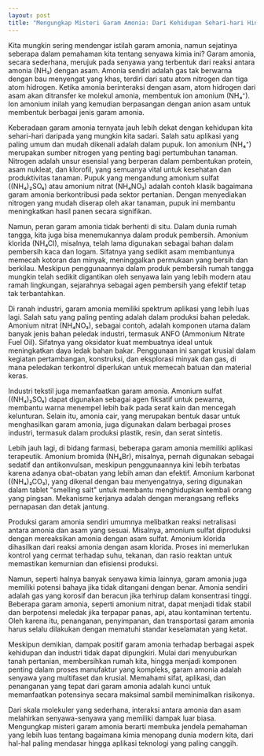 ```yaml
---
layout: post
title: "Mengungkap Misteri Garam Amonia: Dari Kehidupan Sehari-hari Hingga Industri"
---
```


Kita mungkin sering mendengar istilah garam amonia, namun sejatinya seberapa dalam pemahaman kita tentang senyawa kimia ini? Garam amonia, secara sederhana, merujuk pada senyawa yang terbentuk dari reaksi antara amonia (NH₃) dengan asam. Amonia sendiri adalah gas tak berwarna dengan bau menyengat yang khas, terdiri dari satu atom nitrogen dan tiga atom hidrogen. Ketika amonia berinteraksi dengan asam, atom hidrogen dari asam akan ditransfer ke molekul amonia, membentuk ion amonium (NH₄⁺). Ion amonium inilah yang kemudian berpasangan dengan anion asam untuk membentuk berbagai jenis garam amonia.

Keberadaan garam amonia ternyata jauh lebih dekat dengan kehidupan kita sehari-hari daripada yang mungkin kita sadari. Salah satu aplikasi yang paling umum dan mudah dikenali adalah dalam pupuk. Ion amonium (NH₄⁺) merupakan sumber nitrogen yang penting bagi pertumbuhan tanaman. Nitrogen adalah unsur esensial yang berperan dalam pembentukan protein, asam nukleat, dan klorofil, yang semuanya vital untuk kesehatan dan produktivitas tanaman. Pupuk yang mengandung amonium sulfat ((NH₄)₂SO₄) atau amonium nitrat (NH₄NO₃) adalah contoh klasik bagaimana garam amonia berkontribusi pada sektor pertanian. Dengan menyediakan nitrogen yang mudah diserap oleh akar tanaman, pupuk ini membantu meningkatkan hasil panen secara signifikan.

Namun, peran garam amonia tidak berhenti di situ. Dalam dunia rumah tangga, kita juga bisa menemukannya dalam produk pembersih. Amonium klorida (NH₄Cl), misalnya, telah lama digunakan sebagai bahan dalam pembersih kaca dan logam. Sifatnya yang sedikit asam membantunya memecah kotoran dan minyak, meninggalkan permukaan yang bersih dan berkilau. Meskipun penggunaannya dalam produk pembersih rumah tangga mungkin telah sedikit digantikan oleh senyawa lain yang lebih modern atau ramah lingkungan, sejarahnya sebagai agen pembersih yang efektif tetap tak terbantahkan.

Di ranah industri, garam amonia memiliki spektrum aplikasi yang lebih luas lagi. Salah satu yang paling penting adalah dalam produksi bahan peledak. Amonium nitrat (NH₄NO₃), sebagai contoh, adalah komponen utama dalam banyak jenis bahan peledak industri, termasuk ANFO (Ammonium Nitrate Fuel Oil). Sifatnya yang oksidator kuat membuatnya ideal untuk meningkatkan daya ledak bahan bakar. Penggunaan ini sangat krusial dalam kegiatan pertambangan, konstruksi, dan eksplorasi minyak dan gas, di mana peledakan terkontrol diperlukan untuk memecah batuan dan material keras.

Industri tekstil juga memanfaatkan garam amonia. Amonium sulfat ((NH₄)₂SO₄) dapat digunakan sebagai agen fiksatif untuk pewarna, membantu warna menempel lebih baik pada serat kain dan mencegah kelunturan. Selain itu, amonia cair, yang merupakan bentuk dasar untuk menghasilkan garam amonia, juga digunakan dalam berbagai proses industri, termasuk dalam produksi plastik, resin, dan serat sintetis.

Lebih jauh lagi, di bidang farmasi, beberapa garam amonia memiliki aplikasi terapeutik. Amonium bromida (NH₄Br), misalnya, pernah digunakan sebagai sedatif dan antikonvulsan, meskipun penggunaannya kini lebih terbatas karena adanya obat-obatan yang lebih aman dan efektif. Amonium karbonat ((NH₄)₂CO₃), yang dikenal dengan bau menyengatnya, sering digunakan dalam tablet "smelling salt" untuk membantu menghidupkan kembali orang yang pingsan. Mekanisme kerjanya adalah dengan merangsang refleks pernapasan dan detak jantung.

Produksi garam amonia sendiri umumnya melibatkan reaksi netralisasi antara amonia dan asam yang sesuai. Misalnya, amonium sulfat diproduksi dengan mereaksikan amonia dengan asam sulfat. Amonium klorida dihasilkan dari reaksi amonia dengan asam klorida. Proses ini memerlukan kontrol yang cermat terhadap suhu, tekanan, dan rasio reaktan untuk memastikan kemurnian dan efisiensi produksi.

Namun, seperti halnya banyak senyawa kimia lainnya, garam amonia juga memiliki potensi bahaya jika tidak ditangani dengan benar. Amonia sendiri adalah gas yang korosif dan beracun jika terhirup dalam konsentrasi tinggi. Beberapa garam amonia, seperti amonium nitrat, dapat menjadi tidak stabil dan berpotensi meledak jika terpapar panas, api, atau kontaminan tertentu. Oleh karena itu, penanganan, penyimpanan, dan transportasi garam amonia harus selalu dilakukan dengan mematuhi standar keselamatan yang ketat.

Meskipun demikian, dampak positif garam amonia terhadap berbagai aspek kehidupan dan industri tidak dapat dipungkiri. Mulai dari menyuburkan tanah pertanian, membersihkan rumah kita, hingga menjadi komponen penting dalam proses manufaktur yang kompleks, garam amonia adalah senyawa yang multifaset dan krusial. Memahami sifat, aplikasi, dan penanganan yang tepat dari garam amonia adalah kunci untuk memanfaatkan potensinya secara maksimal sambil meminimalkan risikonya.

Dari skala molekuler yang sederhana, interaksi antara amonia dan asam melahirkan senyawa-senyawa yang memiliki dampak luar biasa. Mengungkap misteri garam amonia berarti membuka jendela pemahaman yang lebih luas tentang bagaimana kimia menopang dunia modern kita, dari hal-hal paling mendasar hingga aplikasi teknologi yang paling canggih.
